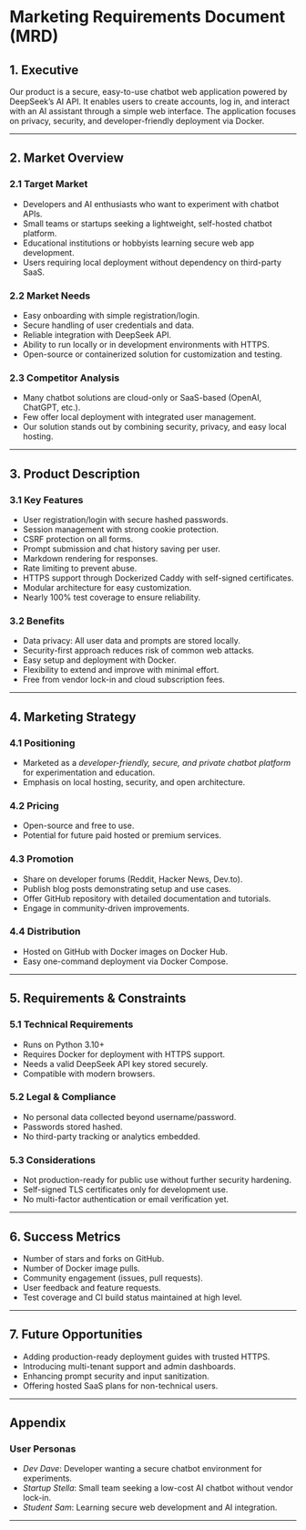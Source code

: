 # Marketing Requirements Document (MRD)

## 1. Executive

Our product is a secure, easy-to-use chatbot web application powered by DeepSeek’s AI API. It enables users to create accounts, log in, and interact with an AI assistant through a simple web interface. The application focuses on privacy, security, and developer-friendly deployment via Docker.

---

## 2. Market Overview

### 2.1 Target Market

- Developers and AI enthusiasts who want to experiment with chatbot APIs.
- Small teams or startups seeking a lightweight, self-hosted chatbot platform.
- Educational institutions or hobbyists learning secure web app development.
- Users requiring local deployment without dependency on third-party SaaS.

### 2.2 Market Needs

- Easy onboarding with simple registration/login.
- Secure handling of user credentials and data.
- Reliable integration with DeepSeek API.
- Ability to run locally or in development environments with HTTPS.
- Open-source or containerized solution for customization and testing.

### 2.3 Competitor Analysis

- Many chatbot solutions are cloud-only or SaaS-based (OpenAI, ChatGPT, etc.).
- Few offer local deployment with integrated user management.
- Our solution stands out by combining security, privacy, and easy local hosting.

---

## 3. Product Description

### 3.1 Key Features

- User registration/login with secure hashed passwords.
- Session management with strong cookie protection.
- CSRF protection on all forms.
- Prompt submission and chat history saving per user.
- Markdown rendering for responses.
- Rate limiting to prevent abuse.
- HTTPS support through Dockerized Caddy with self-signed certificates.
- Modular architecture for easy customization.
- Nearly 100% test coverage to ensure reliability.

### 3.2 Benefits

- Data privacy: All user data and prompts are stored locally.
- Security-first approach reduces risk of common web attacks.
- Easy setup and deployment with Docker.
- Flexibility to extend and improve with minimal effort.
- Free from vendor lock-in and cloud subscription fees.

---

## 4. Marketing Strategy

### 4.1 Positioning

- Marketed as a *developer-friendly, secure, and private chatbot platform* for experimentation and education.
- Emphasis on local hosting, security, and open architecture.

### 4.2 Pricing

- Open-source and free to use.
- Potential for future paid hosted or premium services.

### 4.3 Promotion

- Share on developer forums (Reddit, Hacker News, Dev.to).
- Publish blog posts demonstrating setup and use cases.
- Offer GitHub repository with detailed documentation and tutorials.
- Engage in community-driven improvements.

### 4.4 Distribution

- Hosted on GitHub with Docker images on Docker Hub.
- Easy one-command deployment via Docker Compose.

---

## 5. Requirements & Constraints

### 5.1 Technical Requirements

- Runs on Python 3.10+
- Requires Docker for deployment with HTTPS support.
- Needs a valid DeepSeek API key stored securely.
- Compatible with modern browsers.

### 5.2 Legal & Compliance

- No personal data collected beyond username/password.
- Passwords stored hashed.
- No third-party tracking or analytics embedded.

### 5.3 Considerations

- Not production-ready for public use without further security hardening.
- Self-signed TLS certificates only for development use.
- No multi-factor authentication or email verification yet.

---

## 6. Success Metrics

- Number of stars and forks on GitHub.
- Number of Docker image pulls.
- Community engagement (issues, pull requests).
- User feedback and feature requests.
- Test coverage and CI build status maintained at high level.

---

## 7. Future Opportunities

- Adding production-ready deployment guides with trusted HTTPS.
- Introducing multi-tenant support and admin dashboards.
- Enhancing prompt security and input sanitization.
- Offering hosted SaaS plans for non-technical users.

---

## Appendix

### User Personas

- *Dev Dave*: Developer wanting a secure chatbot environment for experiments.
- *Startup Stella*: Small team seeking a low-cost AI chatbot without vendor lock-in.
- *Student Sam*: Learning secure web development and AI integration.

---

